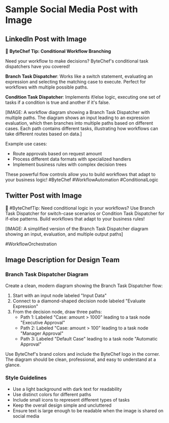 # Sample Social Media Post with Image

## LinkedIn Post with Image

🔀 **ByteChef Tip: Conditional Workflow Branching**

Need your workflow to make decisions? ByteChef's conditional task dispatchers have you covered!

**Branch Task Dispatcher**: Works like a switch statement, evaluating an expression and selecting the matching case to execute. Perfect for workflows with multiple possible paths.

**Condition Task Dispatcher**: Implements if/else logic, executing one set of tasks if a condition is true and another if it's false.

[IMAGE: A workflow diagram showing a Branch Task Dispatcher with multiple paths. The diagram shows an input leading to an expression evaluation, which then branches into multiple paths based on different cases. Each path contains different tasks, illustrating how workflows can take different routes based on data.]

Example use cases:
- Route approvals based on request amount
- Process different data formats with specialized handlers
- Implement business rules with complex decision trees

These powerful flow controls allow you to build workflows that adapt to your business logic! #ByteChef #WorkflowAutomation #ConditionalLogic

## Twitter Post with Image

🔀 #ByteChefTip: Need conditional logic in your workflows? Use Branch Task Dispatcher for switch-case scenarios or Condition Task Dispatcher for if-else patterns. Build workflows that adapt to your business rules!

[IMAGE: A simplified version of the Branch Task Dispatcher diagram showing an input, evaluation, and multiple output paths]

#WorkflowOrchestration

## Image Description for Design Team

### Branch Task Dispatcher Diagram

Create a clean, modern diagram showing the Branch Task Dispatcher flow:

1. Start with an input node labeled "Input Data"
2. Connect to a diamond-shaped decision node labeled "Evaluate Expression"
3. From the decision node, draw three paths:
   - Path 1: Labeled "Case: amount > 1000" leading to a task node "Executive Approval"
   - Path 2: Labeled "Case: amount > 100" leading to a task node "Manager Approval"
   - Path 3: Labeled "Default Case" leading to a task node "Automatic Approval"

Use ByteChef's brand colors and include the ByteChef logo in the corner. The diagram should be clean, professional, and easy to understand at a glance.

### Style Guidelines
- Use a light background with dark text for readability
- Use distinct colors for different paths
- Include small icons to represent different types of tasks
- Keep the overall design simple and uncluttered
- Ensure text is large enough to be readable when the image is shared on social media
